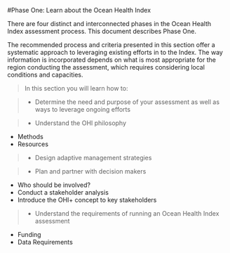 #Phase One: Learn about the Ocean Health Index

There are four distinct and interconnected phases in the Ocean Health Index assessment process. This document describes Phase One.

The recommended process and criteria presented in this section offer a systematic approach to leveraging existing efforts in to the Index. The way information is incorporated depends on what is most appropriate for the region conducting the assessment, which requires considering local conditions and capacities.


> In this section you will learn how to:

> - Determine the need and purpose of your assessment as well as ways to leverage ongoing efforts

> - Understand the OHI philosophy
  - Methods
  - Resources

> - Design adaptive management strategies

> - Plan and partner with decision makers
  - Who should be involved?
  - Conduct a stakeholder analysis
  - Introduce the OHI+ concept to key stakeholders

> - Understand the requirements of running an Ocean Health Index assessment
  - Funding
  - Data Requirements
